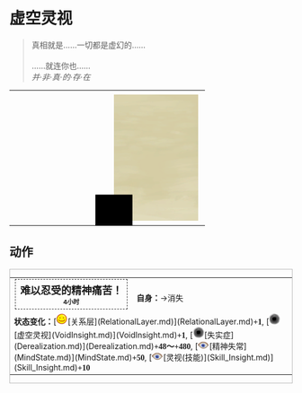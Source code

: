 # 虚空灵视  
> 真相就是……一切都是虚幻的……<br><br>……就连你也……<br><i>并·非·真·的·存·在</i>  
  
<table class="table table-bordered" data-toggle="table"  data-show-header="false"><thead style="display:none"><tr ><th  style="width:50%;text-align:left;vertical-align:top;"  data-sortable="true"  >title</th><th  style="width:50%;text-align:left;vertical-align:top;"  ></th></tr></thead><tr ><td  style="width:50%;text-align:left;vertical-align:top;"  ></td><td  style="width:50%;text-align:left;vertical-align:top;"  ><div style="float:right; margin:5px"><div class="gamecard" style="width:150px; height:225px;"><a href="Event_SpiritsEverywhere1g.md" style="color:black"><img class="bg" decoding="async" src="../wiki/Sprite/BG_SandFront.png" href="a.md" style="max-width:150px;max-height:225px;"><img decoding="async" src="../wiki/Sprite/Darkness.png" class="cardimage" style="transform: translate(-50%, -50%) scale(0.4398826979472141);"><span style="font-size: 25px;">虚空灵视</span></a></div></div></td></tr></tbody></table>  
  
## 动作  
<div  style="border:1px solid #BBB"><table><tr><td rowspan="2" style="width:200px;text-align:center;font-size:1.3em;font-weight:bold"><div style="padding:5px;border:1px dashed #333"><div><b>难以忍受的精神痛苦！</b></div><div style="font-size:0.6em;"><font data-toggle="tooltip" data-placement="top" title="16TP">4小时</font></div></div></td><td></td></tr><tr><td><b>自身：</b>→消失</td></tr><tr><td colspan="2"><b>状态变化：</b>[<div style="width:20px;display:inline-block;text-align:center"><img decoding="async" src="../wiki/Sprite/Content.png" href="a.md" style="max-width:20px;max-height:20px;"></div>[关系层](RelationalLayer.md)](RelationalLayer.md)<span style="font-family:ui-monospace"><b>+1</b></span>, [<div style="width:20px;display:inline-block;text-align:center"><img decoding="async" src="../wiki/Sprite/VoidState.png" href="a.md" style="max-width:20px;max-height:20px;"></div>[虚空灵视](VoidInsight.md)](VoidInsight.md)<span style="font-family:ui-monospace"><b>+1</b></span>, [<div style="width:20px;display:inline-block;text-align:center"><img decoding="async" src="../wiki/Sprite/VoidState.png" href="a.md" style="max-width:20px;max-height:20px;"></div>[失实症](Derealization.md)](Derealization.md)<span style="font-family:ui-monospace"><b>+48～+480</b></span>, [<div style="width:20px;display:inline-block;text-align:center"><img decoding="async" src="../wiki/Sprite/MindState.png" href="a.md" style="max-width:20px;max-height:20px;"></div>[精神失常](MindState.md)](MindState.md)<span style="font-family:ui-monospace"><b>+50</b></span>, [<div style="width:20px;display:inline-block;text-align:center"><img decoding="async" src="../wiki/Sprite/MindState.png" href="a.md" style="max-width:20px;max-height:20px;"></div>[灵视(技能)](Skill_Insight.md)](Skill_Insight.md)<span style="font-family:ui-monospace"><b>+10</b></span></td></tr></table></div>  
  
  


<script>document.title="虚空灵视 - 卡牌生存百科 Card Survival Wiki";</script>